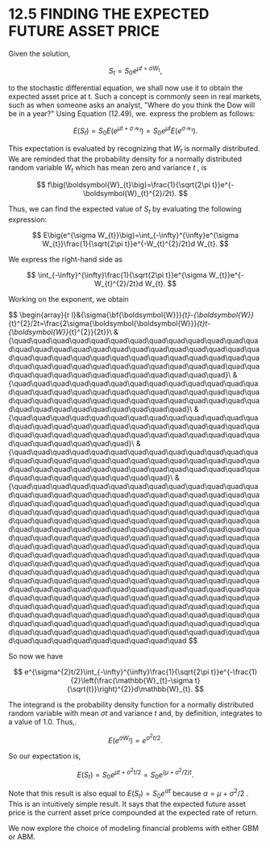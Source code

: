 # 12.5 FINDING THE EXPECTED FUTURE ASSET PRICE

Given the solution,

$$
S_{t}=S_{0}e^{\mu t+\sigma W_{t}},
$$

to the stochastic differential equation, we shall now use it to obtain the expected asset price at t. Such a concept is commonly seen in real markets, such as when someone asks an analyst, "Where do you think the Dow will be in a year?" Using Equation (12.49), we. express the problem as follows:

$$
E(S_{t})=S_{0}E\left(e^{\mu t+\sigma{\mathcal{W}}_{t}}\right)=S_{0}e^{\mu t}E\left(e^{\sigma{\mathcal{W}}_{t}}\right).
$$

This expectation is evaluated by recognizing that $\mathbf{}\mathbf{}{W}_{t}$ is normally distributed. We are reminded that the probability density for a normally distributed random variable $\mathbf{}\mathbf{}{W}_{t}$ which has mean zero and variance $t$ , is

$$
f\big(\boldsymbol{W}_{t}\big)=\frac{1}{\sqrt{2\pi t}}e^{-\boldsymbol{W}_{t}^{2}/2t}.
$$

Thus, we can find the expected value of $S_{t}$ by evaluating the following expression:

$$
E\big(e^{\sigma W_{t}}\big)=\int_{-\infty}^{\infty}e^{\sigma W_{t}}\frac{1}{\sqrt{2\pi t}}e^{-W_{t}^{2}/2t}d W_{t}.
$$

We express the right-hand side as

$$
\int_{-\infty}^{\infty}\frac{1}{\sqrt{2\pi t}}e^{\sigma W_{t}}e^{-W_{t}^{2}/2t}d W_{t}.
$$

Working on the exponent, we obtain

$$
\begin{array}{r l}&{\sigma{\bf{\boldsymbol{W}}}_{t}-{\boldsymbol{W}}_{t}^{2}/2t=\frac{2\sigma{\boldsymbol{\boldsymbol{W}}}_{t}t-{\boldsymbol{W}}_{t}^{2}}{2t}}\ &{\quad\quad\quad\quad\quad\quad\quad\quad\quad\quad\quad\quad\quad\quad\quad\quad\quad\quad\quad\quad\quad\quad\quad\quad\quad\quad\quad\quad\quad\quad\quad\quad\quad\quad\quad\quad\quad\quad\quad\quad\quad\quad\quad\quad\quad\quad\quad\quad\quad\quad\quad\quad\quad\quad\quad\quad\quad\quad\quad\quad\quad\quad\quad}\ &{\quad\quad\quad\quad\quad\quad\quad\quad\quad\quad\quad\quad\quad\quad\quad\quad\quad\quad\quad\quad\quad\quad\quad\quad\quad\quad\quad\quad\quad\quad\quad\quad\quad\quad\quad\quad\quad\quad\quad\quad\quad\quad\quad\quad\quad\quad\quad\quad}\ &{\quad\quad\quad\quad\quad\quad\quad\quad\quad\quad\quad\quad\quad\quad\quad\quad\quad\quad\quad\quad\quad\quad\quad\quad\quad\quad\quad\quad\quad\quad\quad\quad\quad\quad\quad\quad\quad\quad\quad\quad\quad\quad\quad\quad\quad}\ &{\quad\quad\quad\quad\quad\quad\quad\quad\quad\quad\quad\quad\quad\quad\quad\quad\quad\quad\quad\quad\quad\quad\quad\quad\quad\quad\quad\quad\quad\quad\quad\quad\quad\quad\quad\quad\quad\quad\quad\quad\quad\quad\quad\quad\quad\quad\quad}\ &{\quad\quad\quad\quad\quad\quad\quad\quad\quad\quad\quad\quad\quad\quad\quad\quad\quad\quad\quad\quad\quad\quad\quad\quad\quad\quad\quad\quad\quad\quad\quad\quad\quad\quad\quad\quad\quad\quad\quad\quad\quad\quad\quad\quad\quad\quad\quad\quad\quad\quad\quad\quad\quad\quad\quad\quad\quad\quad\quad\quad\quad\quad\quad\quad\quad\quad\quad\quad\quad\quad\quad\quad\quad\quad\quad\quad\quad\quad\quad\quad\quad\quad\quad\quad\quad\quad\quad\quad\quad\quad\quad\quad\quad\quad\quad\quad\quad\quad\quad\quad\quad\quad\quad\quad\quad\quad\quad\quad\quad\quad\quad\quad\quad\quad\quad\quad\quad\quad\quad\quad\quad\quad\quad\quad\quad\quad\quad\quad\quad\quad\quad\quad\quad\quad\quad\quad\quad\quad\quad\quad\quad\quad\quad\quad\quad\quad\quad\quad\quad\quad\quad\quad\quad\quad\quad\quad\quad\quad\quad\quad\quad\quad\quad\quad\quad\quad\quad\quad\quad\quad\quad\quad\quad\quad\quad\quad\quad\quad\quad\quad\quad\quad\quad\quad\quad\quad\quad\quad\quad\quad\quad\quad\quad\quad\quad\quad\quad\quad\quad\quad\quad\quad\quad\quad\quad\quad\quad\quad\quad\quad\quad\quad\quad\quad\quad\quad\quad\quad\quad\quad\quad\quad\quad\quad\quad\quad\quad\quad\quad\quad\quad\quad\quad\quad\quad\quad\quad\quad\quad\quad\quad\quad\quad
$$

So now we have

$$
e^{\sigma^{2}t/2}\int_{-\infty}^{\infty}\frac{1}{\sqrt{2\pi t}}e^{-\frac{1}{2}\left(\frac{\mathbb{W}_{t}-\sigma t}{\sqrt{t}}\right)^{2}}d\mathbb{W}_{t}.
$$

The integrand is the probability density function for a normally distributed random variable with mean $\sigma t$ and variance $t$ and, by definition, integrates to a value of 1.0. Thus,.

$$
E\big(e^{\sigma W_{t}}\big)=e^{\sigma^{2}t/2}.
$$

So our expectation is,

$$
E\left(S_{t}\right)=S_{0}e^{\mu t+\sigma^{2}t/2}=S_{0}e^{(\mu+\sigma^{2}/2)t}.
$$

Note that this result is also equal to $E(S_{t})=S_{0}e^{\alpha t}$ because $\alpha=\mu+\sigma^{2}/2$ . This is an intuitively simple result. It says that the expected future asset price is the current asset price compounded at the expected rate of return.

We now explore the choice of modeling financial problems with either GBM or ABM.
